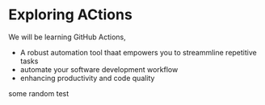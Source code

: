 # Exploring ACtions
We will be learning GitHub Actions,
- A robust automation tool thaat empowers you to streammline repetitive tasks
- automate your software development workflow
- enhancing productivity and code quality

some random test